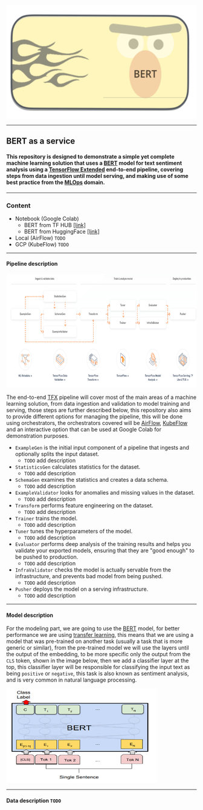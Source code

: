 <img src="https://github.com/dimitreOliveira/bert-as-a-service_TFX/blob/main/Assets/bert_icon.png?raw=true" width="800" height="300">

---

## BERT as a service

#### This repository is designed to demonstrate a simple yet complete machine learning solution that uses a [BERT](https://github.com/google-research/bert) model for text sentiment analysis using a [TensorFlow Extended](https://www.tensorflow.org/tfx) end-to-end pipeline, covering steps from data ingestion until model serving, and making use of some best practice from the [MLOps](https://en.wikipedia.org/wiki/MLOps) domain.

---

### Content
- Notebook (Google Colab)
  - BERT from TF HUB [[link]](https://github.com/dimitreOliveira/bert-as-a-service_TFX/blob/main/Pipeline/Notebook%20(Google%20Colab)/BERT_as_a_service_TFX_Colab_(TF_HUB).ipynb)
  - BERT from HuggingFace [[link]](https://github.com/dimitreOliveira/bert-as-a-service_TFX/blob/main/Pipeline/Notebook%20(Google%20Colab)/BERT_as_a_service_TFX_Colab_(HuggingFace).ipynb)
- Local (AirFlow) `TODO`
- GCP (KubeFlow) `TODO`

---

#### Pipeline description

<img src="https://github.com/dimitreOliveira/bert-as-a-service_TFX/blob/main/Assets/tfx_diagram.png?raw=true" width="1000" height="300">

The end-to-end [TFX](https://www.tensorflow.org/tfx) pipeline will cover most of the main areas of a machine learning solution, from data ingestion and validation to model training and serving, those steps are further described below, this repository also aims to provide different options for managing the pipeline, this will be done using orchestrators, the orchestrators covered will be [AirFlow](https://airflow.apache.org/), [KubeFlow](https://www.kubeflow.org/) and an interactive option that can be used at Google Colab for demonstration purposes.

- `ExampleGen` is the initial input component of a pipeline that ingests and optionally splits the input dataset.
  - `TODO` add description
- `StatisticsGen` calculates statistics for the dataset.
  - `TODO` add description
- `SchemaGen` examines the statistics and creates a data schema.
  - `TODO` add description
- `ExampleValidator` looks for anomalies and missing values in the dataset.
  - `TODO` add description
- `Transform` performs feature engineering on the dataset.
  - `TODO` add description
- `Trainer` trains the model.
  - `TODO` add description
- `Tuner` tunes the hyperparameters of the model.
  - `TODO` add description
- `Evaluator` performs deep analysis of the training results and helps you validate your exported models, ensuring that they are "good enough" to be pushed to production.
  - `TODO` add description
- `InfraValidator` checks the model is actually servable from the infrastructure, and prevents bad model from being pushed.
  - `TODO` add description
- `Pusher` deploys the model on a serving infrastructure.
  - `TODO` add description

---

#### Model description

For the modeling part, we are going to use the [BERT](https://github.com/google-research/bert) model, for better performance we are using [transfer learning](https://en.wikipedia.org/wiki/Transfer_learning), this means that we are using a model that was pre-trained on another task (usually a task that is more generic or similar), from the pre-trained model we will use the layers until the output of the embedding, to be more specific only the output from the `CLS` token, shown in the image below, then we add a classifier layer at the top, this classifier layer will be responsible for classifying the input text as being `positive` or `negative`, this task is also known as sentiment analysis, and is very common in natural language processing.

<img src="https://github.com/dimitreOliveira/bert-as-a-service_TFX/blob/main/Assets/bert_sent_diagram.png?raw=true" width="400" height="250">

---

#### Data description `TODO`
